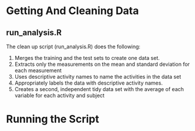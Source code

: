 # Getting And Cleaning Data

## run_analysis.R

The clean up script (run_analysis.R) does the following:
  1) Merges the training and the test sets to create one data set.
  2) Extracts only the measurements on the mean and standard deviation for each measurement
  3) Uses descriptive activity names to name the activities in the data set
  4) Appropriately labels the data with descriptive activity names.
  5) Creates a second, independent tidy data set with the average of each variable for each activity and subject

# Running the Script
